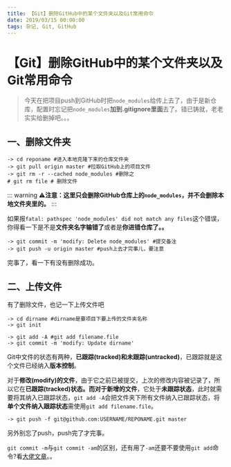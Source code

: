 ```yaml
---
title: 【Git】删除GitHub中的某个文件夹以及Git常用命令
date: 2019/03/15 00:00:00
tags: 杂记, Git, GitHub
---
```


# 【Git】删除GitHub中的某个文件夹以及Git常用命令

<ClientOnly>
  <display-bar :displayData="$frontmatter"></display-bar>
</ClientOnly>

> 今天在把项目push到GitHub时把``node_modules``给传上去了，由于是新仓库，配置时忘记把``node_modules``**加到.gitignore里面**去了。错已铸就，老老实实给删掉吧。。。

## 一、删除文件夹

```shell
-> cd reponame #进入本地克隆下来的仓库文件夹
-> git pull origin master #拉取GitHub上的项目文件
-> git rm -r --cached node_modules #删除之
# git rm file # 删除文件
```

::: warning
⚠️**注意：**这里**只会删除GitHub仓库上的``node_modules``，并不会删除本地文件夹里的。**
:::

如果报``fatal: pathspec 'node_modules' did not match any files``这个错误，你得看一下是不是**文件夹名字输错了**或者是**你进错仓库了。。**

```shell
-> git commit -m 'modify: Delete node_modules' #提交备注
-> git push -u origin master #push上去才完事儿，要注意
```

完事了，看一下有没有删除成功。

## 二、上传文件

有了删除文件，也记一下上传文件吧

```shell
-> cd dirname #dirname是要项目下要上传的文件夹名称
-> git init

-> git add -A #git add filename.file
-> git commit -m 'modify: Update dirname'
```

Git中文件的状态有两种，**已跟踪(tracked)**和**未跟踪(untracked)**，已跟踪就是这个文件已经纳入**版本控制**。

对于**修改(modify)的文件**，由于它之前已被提交，上次的修改内容被记录了，所以它在**已跟踪(tracked)**状态。而对于**新增的文件**，它处于**未跟踪状态**，此时就需要将其纳入已跟踪状态，``git add -A``会把文件夹下所有文件纳入已跟踪状态，将**单个文件纳入跟踪状态**需使用``git add filename.file``。

```shell
-> git push -f git@github.com:USERNAME/REPONAME.git master
```

另外别忘了push，push完了才完事。



 ``git commit -m``与``git commit -am``的区别，还有用了``-am``还要不要使用``git add``命令?看[大佬文章](https://www.cnblogs.com/smile-fanyin/p/10827438.html)。。



